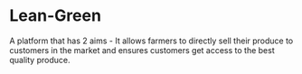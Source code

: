 # Lean-Green
A platform that has 2 aims - It allows farmers to directly sell their produce to customers in the market and ensures customers get access to the best quality produce.
